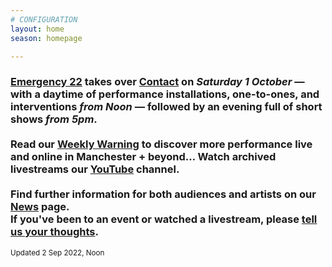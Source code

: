```yaml
---
# CONFIGURATION
layout: home
season: homepage

---
```

### [Emergency 22](/current/2022-emergency) takes over <a href="https://contactmcr.com" target="_blank">Contact</a> on *Saturday 1 October* — with a daytime of performance installations, one-to-ones, and interventions *from Noon* — followed by an evening full of short shows *from 5pm*.<br><br>Read our <a href="http://wordofwarning.posthaven.com" target="_blank">Weekly Warning</a> to discover more performance live and online in Manchester + beyond… Watch archived livestreams our <a href="https://youtube.com/c/WordofWarning" target="_blank">YouTube</a> channel.<br><br>Find further information for both audiences and artists on our [News](/news) page.<br>If you've been to an event or watched a livestream, please <a href="http://bit.ly/warnmcrfeedback" target="_blank">tell us your thoughts</a>.         
<small>Updated 2 Sep 2022, Noon</small>
